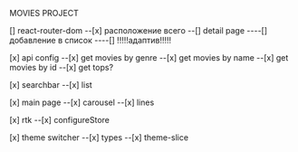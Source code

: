 MOVIES PROJECT

[] react-router-dom
--[x] расположение всего
--[] detail page
----[] добавление в список
----[] !!!!!адаптив!!!!!

<!-- done -->

[x] api config
--[x] get movies by genre
--[x] get movies by name
--[x] get movies by id
--[x] get tops?

[x] searchbar
--[x] list

[x] main page
--[x] carousel
--[x] lines

[x] rtk
--[x] configureStore

[x] theme switcher
--[x] types
--[x] theme-slice
